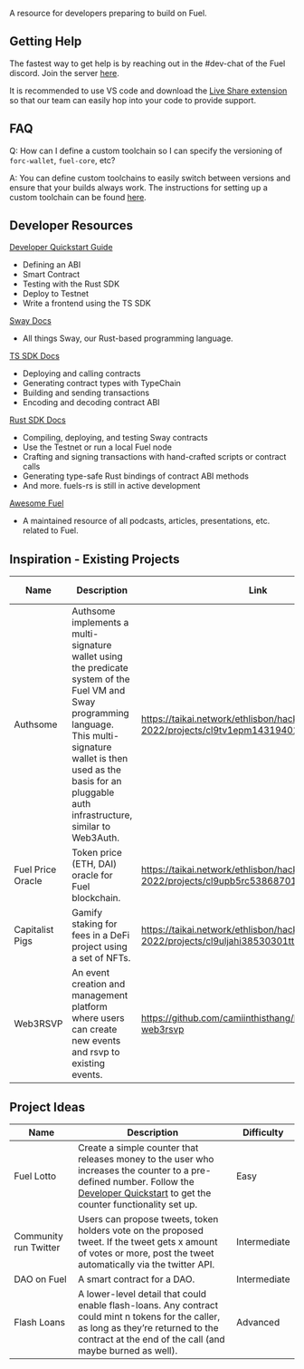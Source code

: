 A resource for developers preparing to build on Fuel.

## Getting Help

The fastest way to get help is by reaching out in the #dev-chat of the Fuel discord. Join the server [here](https://discord.com/invite/fuelnetwork).

It is recommended to use VS code and download the [Live Share extension](https://marketplace.visualstudio.com/items?itemName=MS-vsliveshare.vsliveshare-pack) so that our team can easily hop into your code to provide support.

## FAQ

Q: How can I define a custom toolchain so I can specify the versioning of `forc-wallet`, `fuel-core`, etc?

A: You can define custom toolchains to easily switch between versions and ensure that your builds always work. The instructions for setting up a custom toolchain can be found [here](https://fuellabs.github.io/fuelup/master/concepts/toolchains.html#custom-toolchains).

## Developer Resources

[Developer Quickstart Guide](https://fuellabs.github.io/fuel-docs/master/developer-quickstart.html)
- Defining an ABI
- Smart Contract
- Testing with the Rust SDK
- Deploy to Testnet
- Write a frontend using the TS SDK

[Sway Docs](https://fuellabs.github.io/sway/latest/)
- All things Sway, our Rust-based programming language.

[TS SDK Docs](https://fuellabs.github.io/fuels-ts/)
- Deploying and calling contracts
- Generating contract types with TypeChain
- Building and sending transactions
- Encoding and decoding contract ABI

[Rust SDK Docs](https://fuellabs.github.io/fuels-rs/latest/)
- Compiling, deploying, and testing Sway contracts
- Use the Testnet or run a local Fuel node
- Crafting and signing transactions with hand-crafted scripts or contract calls
- Generating type-safe Rust bindings of contract ABI methods
- And more. fuels-rs is still in active development

[Awesome Fuel](https://github.com/FuelLabs/awesome-fuel)
- A maintained resource of all podcasts, articles, presentations, etc. related to Fuel.

## Inspiration - Existing Projects

| Name | Description | Link | Presented At |
|---|---|---|---|
|  Authsome | Authsome implements a multi-signature wallet using the predicate system of the Fuel VM and Sway programming language. This multi-signature wallet is then used as the basis for an pluggable auth infrastructure, similar to Web3Auth. | https://taikai.network/ethlisbon/hackathons/ethlisbon-2022/projects/cl9tv1epm14319401w1mf7ltuhm/idea | ETH Lisbon 2022 |
|  Fuel Price Oracle | Token price (ETH, DAI) oracle for Fuel blockchain. | https://taikai.network/ethlisbon/hackathons/ethlisbon-2022/projects/cl9upb5rc53868701tpdvj6n05d/idea | ETH Lisbon 2022 |
|  Capitalist Pigs | Gamify staking for fees in a DeFi project using a set of NFTs. | https://taikai.network/ethlisbon/hackathons/ethlisbon-2022/projects/cl9uljahi38530301ttxkbkask0/idea | ETH Lisbon 2022 |
|  Web3RSVP | An event creation and management platform where users can create new events and rsvp to existing events. | https://github.com/camiinthisthang/learnsway-web3rsvp | Workshop |

## Project Ideas

| Name | Description | Difficulty |
|---|---|---|
|  Fuel Lotto | Create a simple counter that releases money to the user who increases the counter to a pre-defined number. Follow the [Developer Quickstart](https://fuellabs.github.io/fuel-docs/master/developer-quickstart.html) to get the counter functionality set up. | Easy |
|  Community run Twitter | Users can propose tweets, token holders vote on the proposed tweet. If the tweet gets x amount of votes or more, post the tweet automatically via the twitter API. | Intermediate |
|  DAO on Fuel | A smart contract for a DAO. | Intermediate |
|  Flash Loans | A lower-level detail that could enable flash-loans. Any contract could mint n tokens for the caller, as long as they’re returned to the contract at the end of the call (and maybe burned as well).| Advanced |

